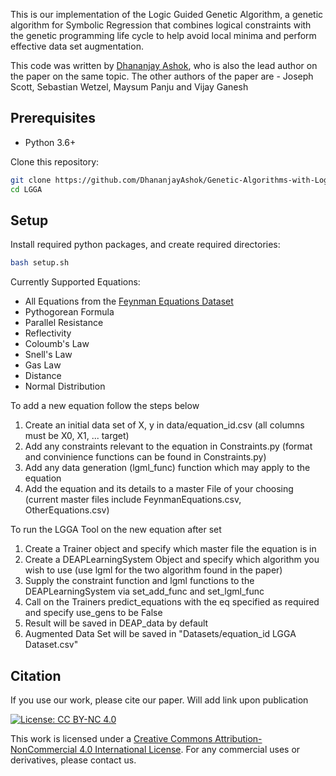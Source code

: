 
This is our implementation of the Logic Guided Genetic Algorithm, a genetic algorithm for Symbolic Regression that combines logical constraints with the genetic programming life cycle to help avoid local minima and perform effective data set augmentation.

This code was written by [Dhananjay Ashok](https://dhananjay-ashok.webnode.com/), who is also the lead author on the paper on the same topic. The other authors of the paper are - Joseph Scott, Sebastian Wetzel, Maysum Panju and Vijay Ganesh

## Prerequisites
* Python 3.6+

Clone this repository:
``` bash
git clone https://github.com/DhananjayAshok/Genetic-Algorithms-with-Logic-Guided-Machine-Learning LGGA
cd LGGA
```
## Setup
Install required python packages, and create required directories:
``` bash
bash setup.sh
```

Currently Supported Equations:
- All Equations from the [Feynman Equations Dataset](https://space.mit.edu/home/tegmark/aifeynman.html)
- Pythogorean Formula
- Parallel Resistance
- Reflectivity
- Coloumb's Law
- Snell's Law
- Gas Law
- Distance
- Normal Distribution

To add a new equation follow the steps below
1. Create an initial data set of X, y in data/equation_id.csv (all columns must be X0, X1, ... target)
3. Add any constraints relevant to the equation in Constraints.py (format and convinience functions can be found in Constraints.py)
4. Add any data generation (lgml_func) function which may apply to the equation
6. Add the equation and its details to a master File of your choosing (current master files include FeynmanEquations.csv, OtherEquations.csv)

To run the LGGA Tool on the new equation after set 
1. Create a Trainer object and specify which master file the equation is in
2. Create a DEAPLearningSystem Object and specify which algorithm you wish to use (use lgml for the two algorithm found in the paper)
3. Supply the constraint function and lgml functions to the DEAPLearningSystem via set_add_func and set_lgml_func
4. Call on the Trainers predict_equations with the eq specified as required and specify use_gens to be False
5. Result will be saved in DEAP_data by default 
6. Augmented Data Set will be saved in "Datasets/equation_id LGGA Dataset.csv"



## Citation
If you use our work, please cite our paper. Will add link upon publication

[![License: CC BY-NC 4.0](https://img.shields.io/badge/License-CC%20BY--NC%204.0-lightgrey.svg)](https://creativecommons.org/licenses/by-nc/4.0/)

This work is licensed under a [Creative Commons Attribution-NonCommercial 4.0 International License](http://creativecommons.org/licenses/by-nc/4.0/). For any commercial uses or derivatives, please contact us.
